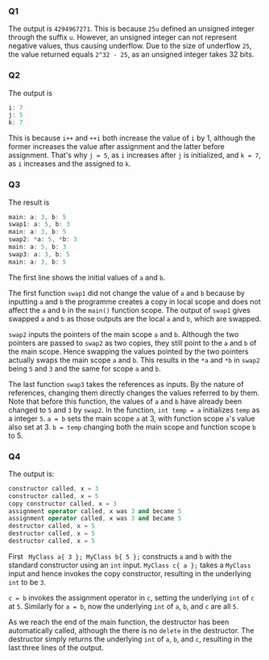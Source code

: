 ### Q1

The output is `4294967271`. This is because `25u` defined an unsigned integer through the suffix `u`. However, an unsigned integer can not represent negative values, thus causing underflow. Due to the size of underflow `25`, the value returned equals `2^32 - 25`, as an unsigned integer takes 32 bits.

### Q2

The output is

```c++
i: 7
j: 5
k: 7
```

This is because `i++` and `++i` both increase the value of `i` by 1, although the former increases the value after assignment and the latter before assignment. That's why `j = 5`, as `i` increases after `j` is initialized, and `k = 7`, as `i` increases and the assigned to `k`.

### Q3
The result is
```c++
main: a: 3, b: 5
swap1: a: 5, b: 3
main: a: 3, b: 5
swap2: *a: 5, *b: 3
main: a: 5, b: 3
swap3: a: 3, b: 5
main: a: 3, b: 5
```

The first line shows the initial values of `a` and `b`.

The first function `swap1` did not change the value of `a` and `b` because by inputting `a` and `b` the programme creates a copy in local scope and does not affect the `a` and `b` in the `main()` function scope. The output of `swap1` gives swapped `a` and `b` as those outputs are the local `a` and `b`, which are swapped.

`swap2` inputs the pointers of the main scope `a` and `b`. Although the two pointers are passed to `swap2` as two copies, they still point to the `a` and `b` of the main scope. Hence swapping the values pointed by the two pointers actually swaps the main scope `a` and `b`. This results in the `*a` and `*b` in `swap2` being `5` and `3` and the same for scope `a` and `b`.

The last function `swap3` takes the references as inputs. By the nature of references, changing them directly changes the values referred to by them. Note that before this function, the values of `a` and `b` have already been changed to `5` and `3` by `swap2`. In the function, `int temp = a` initializes `temp` as a integer `5`. `a = b` sets the main scope `a` at 3, with function scope `a`'s value also set at 3. `b = temp` changing both the main scope and function scope `b` to 5.



### Q4

The output is:

```c++
constructor called, x = 3
constructor called, x = 5
copy constructor called, x = 3
assignment operator called, x was 3 and became 5
assignment operator called, x was 3 and became 5
destructor called, x = 5
destructor called, x = 5
destructor called, x = 5
```



First ` MyClass a{ 3 }; MyClass b{ 5 };` constructs `a` and `b` with the standard constructor using an `int` input. `MyClass c{ a };` takes a `MyClass` input and hence invokes the copy constructor, resulting in the underlying `int` to be `3`. 

`c = b` invokes the assignment operator in `c`, setting the underlying `int` of `c` at `5`. Similarly for `a = b`, now the underlying `int` of `a`, `b`, and `c` are all `5`.

As we reach the end of the main function, the destructor has been automatically called, although the there is no `delete` in the destructor. The destructor simply returns the underlying `int` of `a`, `b`, and `c`, resulting in the last three lines of the output.